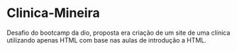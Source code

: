 
# Clinica-Mineira
Desafio do bootcamp da dio, proposta era criação de um site de uma clínica utilizando apenas HTML com base nas aulas de introdução a HTML.
